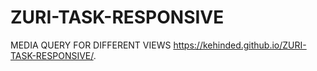 # ZURI-TASK-RESPONSIVE
MEDIA QUERY FOR DIFFERENT VIEWS
https://kehinded.github.io/ZURI-TASK-RESPONSIVE/.
